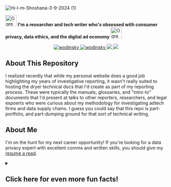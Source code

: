 
![Hi-I-m-Shoshana-3-9-2024 (1)](https://github.com/SWodinsky/swodinsky/assets/29129422/c53f111e-c6d9-4e69-bb47-a6fada6d095a)

<img src="https://raw.githubusercontent.com/Tarikul-Islam-Anik/Animated-Fluent-Emojis/master/Emojis/Smilies/Ogre.png" alt="Ogre" width="35" height="35" /> **I'm a researcher and tech writer who's obsessed with consumer privacy, data ethics, and the digital ad economy** <img src="https://raw.githubusercontent.com/Tarikul-Islam-Anik/Animated-Fluent-Emojis/master/Emojis/Smilies/Ogre.png" alt="Ogre" width="35" height="35" />

<p align="center">
 <a href="https://wodinsky.world" target="blank">
  <img src="https://img.shields.io/badge/Website-DC143C?style=for-the-badge&logo=medium&logoColor=white" alt="wodinsky" />
 </a>
 <a href="https://linkedin.com/in/swodinsky" target="_blank">
  <img src="https://img.shields.io/badge/LinkedIn-0077B5?style=for-the-badge&logo=linkedin&logoColor=white" alt="wodinsky"/>
 </a>
 <a href="https://twitter.com/swodinsky" target="_blank">
  <img src="https://img.shields.io/badge/Twitter-1DA1F2?style=for-the-badge&logo=twitter&logoColor=white" />
 </a>
<a href="https://discord.com/invite/QteeuEAz2Y" target="_blank">
  <img src="https://img.shields.io/discord/1038908806677139578?style=for-the-badge&logo=Discord&logoColor=white&label=discord&labelColor=%237289DA&color=%237289DA" />
 </a>

## About This Repository
I realized recently that while my personal website does a good job highlighting my years of investigative reporting, it wasn't really suited to hosting the dryer technical docs that I'd create as part of my reporting process. These were typically the manuals, glossaries, and "intro-to" documents that I'd present at talks to other reporters, researchers, and legal expoerts who were curious about my methodology for investigating adtech firms and data supply chains. I guess you could say that this repo is part-portfolio, and part-dumping ground for that sort of technical writing. 

## About Me
I'm on the hunt for my next career opportunity! If you're looking for a data privacy expert with excellent comms and written skills, you should give my [resume a read](https://www.canva.com/design/DAF_FF4baLA/dz9eEzb5T1x2pwRSER7MxQ/view).

<details>
<summary><h2>Click here for even more fun facts!</h2></summary>
 
- <img src="https://raw.githubusercontent.com/Tarikul-Islam-Anik/Animated-Fluent-Emojis/master/Emojis/Animals/Fly.png" alt="Fly" width="25" height="25" /> I'm looking to contribute user guides, product walkthroughs and "intro-to" documentation to folks creating technology in the data privacy space.
- <img src="https://raw.githubusercontent.com/Tarikul-Islam-Anik/Animated-Fluent-Emojis/master/Emojis/Animals/Fly.png" alt="Fly" width="25" height="25" /> I'd love to colaborate on adversarial privacy projects and OSINT-based investigations
- <img src="https://raw.githubusercontent.com/Tarikul-Islam-Anik/Animated-Fluent-Emojis/master/Emojis/Animals/Fly.png" alt="Fly" width="25" height="25" /> I'm always available to give talks on adtech, data protection laws and content moderation
- <img src="https://raw.githubusercontent.com/Tarikul-Islam-Anik/Animated-Fluent-Emojis/master/Emojis/Animals/Fly.png" alt="Fly" width="25" height="25" /> I'm happy to offer pay-what-you-can courses on tools like Wireshark and Charles Proxy for journalists and academic researchers
- <img src="https://raw.githubusercontent.com/Tarikul-Islam-Anik/Animated-Fluent-Emojis/master/Emojis/Animals/Fly.png" alt="Fly" width="25" height="25" /> I'm best reached by email, LinkedIn, or Twitter
- <img src="https://raw.githubusercontent.com/Tarikul-Islam-Anik/Animated-Fluent-Emojis/master/Emojis/Animals/Fly.png" alt="Fly" width="25" height="25" /> In my downtime, I like building mechanical keyboards and chainsmoking on strangers' balconies
</details>

<!-- <a href="https://www.textstudio.com/">Font generator</a> -->
<!-- [<a href="https://www.textstudio.com/">Font generator</a>](https://www.deviantart.com/halmtier/art/PS-Patterns-Of-all-things-fleshy-336191574
)
 -->
